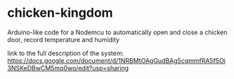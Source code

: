 # chicken-kingdom
Arduino-like code for a Nodemcu to automatically open and close a chicken door, record temperature and humidity

link to the full description of the system:
https://docs.google.com/document/d/1NRBMtOAgGudBAg5cqmmfRA5f5Oi3NSKeDBwCM5mq0wo/edit?usp=sharing
